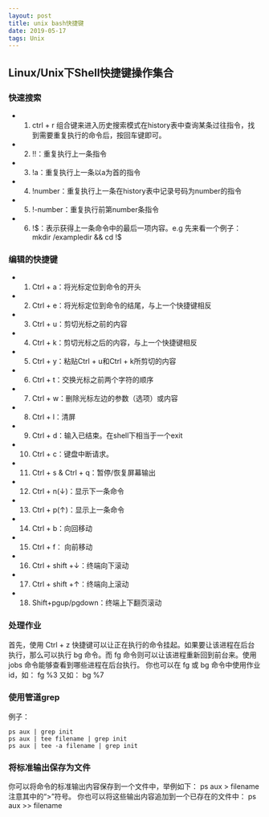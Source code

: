 ```yaml
---
layout: post
title: unix bash快捷键
date: 2019-05-17 
tags: Unix
---
```


## Linux/Unix下Shell快捷键操作集合

### 快速搜索
* 1) ctrl + r 组合键来进入历史搜索模式在history表中查询某条过往指令，找到需要重复执行的命令后，按回车键即可。
* 2) !!：重复执行上一条指令
* 3) !a：重复执行上一条以a为首的指令
* 4) !number：重复执行上一条在history表中记录号码为number的指令
* 5) !-number：重复执行前第number条指令
* 6) !$：表示获得上一条命令中的最后一项内容。e.g 先来看一个例子： mkdir /exampledir  && cd !$ 


### 编辑的快捷键
* 1) Ctrl + a：将光标定位到命令的开头
* 2) Ctrl + e：将光标定位到命令的结尾，与上一个快捷键相反
* 3) Ctrl + u：剪切光标之前的内容
* 4) Ctrl + k：剪切光标之后的内容，与上一个快捷键相反
* 5) Ctrl + y：粘贴Ctrl + u和Ctrl + k所剪切的内容
* 6) Ctrl + t：交换光标之前两个字符的顺序
* 7) Ctrl + w：删除光标左边的参数（选项）或内容
* 8) Ctrl + l：清屏
* 9) Ctrl + d：输入已结束。在shell下相当于一个exit
* 10) Ctrl + c：键盘中断请求。
* 11) Ctrl + s & Ctrl + q：暂停/恢复屏幕输出
* 12) Ctrl + n(↓)：显示下一条命令
* 13) Ctrl + p(↑)：显示上一条命令
* 14) Ctrl + b：向回移动
* 15) Ctrl + f： 向前移动
* 16) Ctrl + shift +↓：终端向下滚动
* 17) Ctrl + shift +↑：终端向上滚动
* 18) Shift+pgup/pgdown：终端上下翻页滚动

### 处理作业
首先，使用 Ctrl + z 快捷键可以让正在执行的命令挂起。如果要让该进程在后台执行，那么可以执行 bg 命令。而 fg 命令则可以让该进程重新回到前台来。使用 jobs 命令能够查看到哪些进程在后台执行。 你也可以在 fg 或 bg 命令中使用作业 id，如： fg %3 又如： bg %7  

### 使用管道grep
例子：
```shell
ps aux | grep init
ps aux | tee filename | grep init
ps aux | tee -a filename | grep init

```
 
### 将标准输出保存为文件
你可以将命令的标准输出内容保存到一个文件中，举例如下： ps aux > filename 注意其中的“>”符号。 你也可以将这些输出内容追加到一个已存在的文件中： ps aux >> filename 
